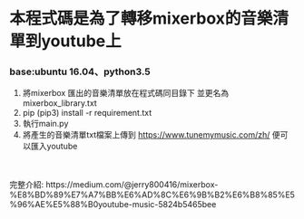 
# 本程式碼是為了轉移mixerbox的音樂清單到youtube上

### base:ubuntu 16.04、python3.5

1. 將mixerbox 匯出的音樂清單放在程式碼同目錄下 並更名為 mixerbox_library.txt<br>
2. pip (pip3) install -r requirement.txt<br>
3. 執行main.py<br>
4. 將產生的音樂清單txt檔案上傳到 https://www.tunemymusic.com/zh/ 便可以匯入youtube<br>
<br>
<br>
完整介紹:
https://medium.com/@jerry800416/mixerbox-%E8%BD%89%E7%A7%BB%E6%AD%8C%E6%9B%B2%E6%B8%85%E5%96%AE%E5%88%B0youtube-music-5824b5465bee<br>
